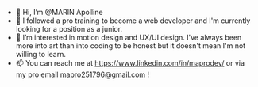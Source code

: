 - 👋 Hi, I’m @MARIN Apolline
- 👀 I followed a pro training to become a web developer and I'm currently looking for a position as a junior.
- 💞️ I’m interested in motion design and UX/UI design. 
      I've always been more into art than into coding to be honest but it doesn't mean I'm not willing to learn.
- 📫 You can reach me at https://www.linkedin.com/in/maprodev/ or via my pro email mapro251796@gmail.com !

<!---
MARINApolline/MARINApolline is a ✨ special ✨ repository because its `README.md` (this file) appears on your GitHub profile.
You can click the Preview link to take a look at your changes.
--->
